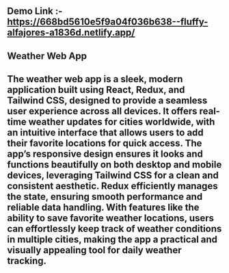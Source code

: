 ## Demo Link :- https://668bd5610e5f9a04f036b638--fluffy-alfajores-a1836d.netlify.app/ 
## Weather Web App
## The weather web app is a sleek, modern application built using React, Redux, and Tailwind CSS, designed to provide a seamless user experience across all devices. It offers real-time weather updates for cities worldwide, with an intuitive interface that allows users to add their favorite locations for quick access. The app’s responsive design ensures it looks and functions beautifully on both desktop and mobile devices, leveraging Tailwind CSS for a clean and consistent aesthetic. Redux efficiently manages the state, ensuring smooth performance and reliable data handling. With features like the ability to save favorite weather locations, users can effortlessly keep track of weather conditions in multiple cities, making the app a practical and visually appealing tool for daily weather tracking.
